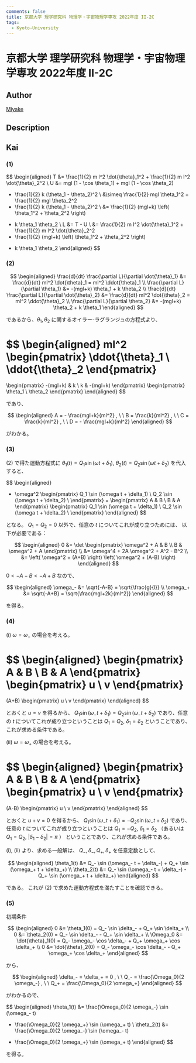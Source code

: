 ```yaml
---
comments: false
title: 京都大学 理学研究科 物理学・宇宙物理学専攻 2022年度 II-2C
tags:
  - Kyoto-University
---
```

# 京都大学 理学研究科 物理学・宇宙物理学専攻 2022年度 II-2C

## **Author**
[Miyake](https://miyake.github.io/exams/index.html)

## **Description**

## **Kai**
### (1)

$$
\begin{aligned}
T
&= \frac{1}{2} m l^2 \dot{\theta}_1^2 + \frac{1}{2} m l^2 \dot{\theta}_2^2
\\
U
&= mgl (1 - \cos \theta_1) + mgl (1 - \cos \theta_2)
+ \frac{1}{2} k (\theta_1 - \theta_2)^2
\\
&\simeq \frac{1}{2} mgl \theta_1^2 + \frac{1}{2} mgl \theta_2^2
+ \frac{1}{2} k (\theta_1 - \theta_2)^2
\\
&= \frac{1}{2} (mgl+k) \left( \theta_1^2 + \theta_2^2 \right)
- k \theta_1 \theta_2
\\
L
&= T - U
\\
&=
\frac{1}{2} m l^2 \dot{\theta}_1^2 + \frac{1}{2} m l^2 \dot{\theta}_2^2
- \frac{1}{2} (mgl+k) \left( \theta_1^2 + \theta_2^2 \right)
+ k \theta_1 \theta_2
\end{aligned}
$$

### (2)

$$
\begin{aligned}
\frac{d}{dt} \frac{\partial L}{\partial \dot{\theta}_1}
&= \frac{d}{dt} ml^2 \dot{\theta}_1
= ml^2 \ddot{\theta}_1
\\
\frac{\partial L}{\partial \theta_1}
&= -(mgl+k) \theta_1 + k \theta_2
\\
\frac{d}{dt} \frac{\partial L}{\partial \dot{\theta}_2}
&= \frac{d}{dt} ml^2 \dot{\theta}_2
= ml^2 \ddot{\theta}_2
\\
\frac{\partial L}{\partial \theta_2}
&= -(mgl+k) \theta_2 + k \theta_1
\end{aligned}
$$

であるから、$\theta_1, \theta_2$ に関するオイラー-ラグランジュの方程式より、

$$
\begin{aligned}
ml^2 \begin{pmatrix} \ddot{\theta}_1 \\ \ddot{\theta}_2 \end{pmatrix}
=
\begin{pmatrix} -(mgl+k) & k \\ k & -(mgl+k) \end{pmatrix}
\begin{pmatrix} \theta_1 \\ \theta_2 \end{pmatrix}
\end{aligned}
$$

であり、

$$
\begin{aligned}
A = - \frac{mgl+k}{ml^2}
, \ \ 
B = \frac{k}{ml^2}
, \ \ 
C = \frac{k}{ml^2}
, \ \ 
D = - \frac{mgl+k}{ml^2}
\end{aligned}
$$

がわかる。

### (3)
(2) で得た運動方程式に
$\theta_1(t)=Q_1 \sin (\omega t + \delta_1), \ \theta_2(t)=Q_2 \sin (\omega t + \delta_2)$
を代入すると、

$$
\begin{aligned}
- \omega^2
\begin{pmatrix}
Q_1 \sin (\omega t + \delta_1) \\
Q_2 \sin (\omega t + \delta_2) \\
\end{pmatrix}
=
\begin{pmatrix} A & B \\ B & A \end{pmatrix}
\begin{pmatrix}
Q_1 \sin (\omega t + \delta_1) \\
Q_2 \sin (\omega t + \delta_2) \\
\end{pmatrix}
\end{aligned}
$$

となる。
$Q_1=Q_2=0$ 以外で、任意の $t$ についてこれが成り立つためには、
以下が必要である：

$$
\begin{aligned}
0
&= \det
\begin{pmatrix} \omega^2 + A & B \\ B & \omega^2 + A \end{pmatrix}
\\
&= \omega^4 + 2A \omega^2 + A^2 - B^2
\\
&= \left( \omega^2 + (A+B) \right) \left( \omega^2 + (A-B) \right)
\end{aligned}
$$

$0 \lt -A-B \lt -A+B$ なので、

$$
\begin{aligned}
\omega_- &= \sqrt{-A-B} = \sqrt{\frac{g}{l}}
\\
\omega_+ &= \sqrt{-A+B} = \sqrt{\frac{mgl+2k}{ml^2}}
\end{aligned}
$$

を得る。

### (4)
(i)
$\omega = \omega_-$ の場合を考える。

$$
\begin{aligned}
\begin{pmatrix} A & B \\ B & A \end{pmatrix}
\begin{pmatrix} u \\ v \end{pmatrix}
=
(A+B)
\begin{pmatrix} u \\ v \end{pmatrix}
\end{aligned}
$$

とおくと $u=v$ を得るから、
$Q_1 \sin (\omega_- t + \delta_1) = Q_2 \sin (\omega_- t + \delta_2)$
であり、任意の $t$ についてこれが成り立つということは
$Q_1 = Q_2, \ \delta_1 = \delta_2$ ということであり、
これが求める条件である。

(ii)
$\omega = \omega_+$ の場合を考える。

$$
\begin{aligned}
\begin{pmatrix} A & B \\ B & A \end{pmatrix}
\begin{pmatrix} u \\ v \end{pmatrix}
=
(A-B)
\begin{pmatrix} u \\ v \end{pmatrix}
\end{aligned}
$$

とおくと $u+v=0$ を得るから、
$Q_1 \sin (\omega_- t + \delta_1) = -Q_2 \sin (\omega_- t + \delta_2)$
であり、任意の $t$ についてこれが成り立つということは
$Q_1 = -Q_2, \ \delta_1 = \delta_2$
（あるいは $Q_1 = Q_2, \ |\delta_1 - \delta_2| = \pi$ ）
ということであり、これが求める条件である。

(i), (ii) より、求める一般解は、
$Q_-, \delta_-, Q_+, \delta_+$ を任意定数として、

$$
\begin{aligned}
\theta_1(t)
&= Q_- \sin (\omega_- t + \delta_-) + Q_+ \sin (\omega_+ t + \delta_+)
\\
\theta_2(t)
&= Q_- \sin (\omega_- t + \delta_-) - Q_+ \sin (\omega_+ t + \delta_+)
\end{aligned}
$$

である。
これが (2) で求めた運動方程式を満たすことを確認できる。

### (5)
初期条件

$$
\begin{aligned}
0 &= \theta_1(0) = Q_- \sin \delta_- + Q_+ \sin \delta_+
\\
0 &= \theta_2(0) = Q_- \sin \delta_- - Q_+ \sin \delta_+
\\
\Omega_0 &= \dot{\theta}_1(0)
= Q_- \omega_- \cos \delta_- + Q_+ \omega_+ \cos \delta_+
\\
0 &= \dot{\theta}_2(0)
= Q_- \omega_- \cos \delta_- - Q_+ \omega_+ \cos \delta_+
\end{aligned}
$$

から、

$$
\begin{aligned}
\delta_- = \delta_+ = 0
, \ \ 
Q_- = \frac{\Omega_0}{2 \omega_-}
, \ \ 
Q_+ = \frac{\Omega_0}{2 \omega_+}
\end{aligned}
$$

がわかるので、

$$
\begin{aligned}
\theta_1(t)
&= \frac{\Omega_0}{2 \omega_-} \sin (\omega_- t)
+ \frac{\Omega_0}{2 \omega_+} \sin (\omega_+ t)
\\
\theta_2(t)
&= \frac{\Omega_0}{2 \omega_-} \sin (\omega_- t)
- \frac{\Omega_0}{2 \omega_+} \sin (\omega_+ t)
\end{aligned}
$$

を得る。